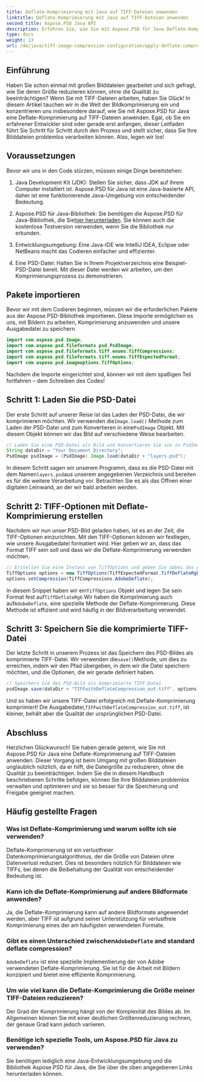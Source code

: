 ```yaml
---
title: Deflate-Komprimierung mit Java auf TIFF-Dateien anwenden
linktitle: Deflate-Komprimierung mit Java auf TIFF-Dateien anwenden
second_title: Aspose.PSD Java API
description: Erfahren Sie, wie Sie mit Aspose.PSD für Java Deflate-Komprimierung auf TIFF-Dateien anwenden. Folgen Sie unserer Schritt-für-Schritt-Anleitung, um die Dateigröße effizient zu reduzieren, ohne an Qualität zu verlieren.
type: docs
weight: 13
url: /de/java/tiff-image-compression-configuration/apply-deflate-compression-tiff-files/
---
```

## Einführung

Haben Sie schon einmal mit großen Bilddateien gearbeitet und sich gefragt, wie Sie deren Größe reduzieren können, ohne die Qualität zu beeinträchtigen? Wenn Sie mit TIFF-Dateien arbeiten, haben Sie Glück! In diesem Artikel tauchen wir in die Welt der Bildkomprimierung ein und konzentrieren uns insbesondere darauf, wie Sie mit Aspose.PSD für Java eine Deflate-Komprimierung auf TIFF-Dateien anwenden. Egal, ob Sie ein erfahrener Entwickler sind oder gerade erst anfangen, dieser Leitfaden führt Sie Schritt für Schritt durch den Prozess und stellt sicher, dass Sie Ihre Bilddateien problemlos verarbeiten können. Also, legen wir los!

## Voraussetzungen

Bevor wir uns in den Code stürzen, müssen einige Dinge bereitstehen:

1. Java Development Kit (JDK): Stellen Sie sicher, dass JDK auf Ihrem Computer installiert ist. Aspose.PSD für Java ist eine Java-basierte API, daher ist eine funktionierende Java-Umgebung von entscheidender Bedeutung.
   
2.  Aspose.PSD für Java-Bibliothek: Sie benötigen die Aspose.PSD für Java-Bibliothek, die Sie[hier herunterladen](https://releases.aspose.com/psd/java/). Sie können auch die kostenlose Testversion verwenden, wenn Sie die Bibliothek nur erkunden.

3. Entwicklungsumgebung: Eine Java-IDE wie IntelliJ IDEA, Eclipse oder NetBeans macht das Codieren einfacher und effizienter.

4. Eine PSD-Datei: Halten Sie in Ihrem Projektverzeichnis eine Beispiel-PSD-Datei bereit. Mit dieser Datei werden wir arbeiten, um den Komprimierungsprozess zu demonstrieren.

## Pakete importieren

Bevor wir mit dem Codieren beginnen, müssen wir die erforderlichen Pakete aus der Aspose.PSD-Bibliothek importieren. Diese Importe ermöglichen es uns, mit Bildern zu arbeiten, Komprimierung anzuwenden und unsere Ausgabedatei zu speichern.

```java
import com.aspose.psd.Image;
import com.aspose.psd.fileformats.psd.PsdImage;
import com.aspose.psd.fileformats.tiff.enums.TiffCompressions;
import com.aspose.psd.fileformats.tiff.enums.TiffExpectedFormat;
import com.aspose.psd.imageoptions.TiffOptions;
```

Nachdem die Importe eingerichtet sind, können wir mit dem spaßigen Teil fortfahren – dem Schreiben des Codes!

## Schritt 1: Laden Sie die PSD-Datei

 Der erste Schritt auf unserer Reise ist das Laden der PSD-Datei, die wir komprimieren möchten. Wir verwenden die`Image.load()` Methode zum Laden der PSD-Datei und zum Konvertieren in eine`PsdImage` Objekt. Mit diesem Objekt können wir das Bild auf verschiedene Weise bearbeiten.

```java
// Laden Sie eine PSD-Datei als Bild und konvertieren Sie sie in PsdImage
String dataDir = "Your Document Directory";
PsdImage psdImage = (PsdImage) Image.load(dataDir + "layers.psd");
```

 In diesem Schritt sagen wir unserem Programm, dass es die PSD-Datei mit dem Namen`layers.psd`aus unserem angegebenen Verzeichnis und bereiten es für die weitere Verarbeitung vor. Betrachten Sie es als das Öffnen einer digitalen Leinwand, an der wir bald arbeiten werden.

## Schritt 2: TIFF-Optionen mit Deflate-Komprimierung erstellen

Nachdem wir nun unser PSD-Bild geladen haben, ist es an der Zeit, die TIFF-Optionen einzurichten. Mit den TIFF-Optionen können wir festlegen, wie unsere Ausgabedatei formatiert wird. Hier geben wir an, dass das Format TIFF sein soll und dass wir die Deflate-Komprimierung verwenden möchten.

```java
// Erstellen Sie eine Instanz von TiffOptions und geben Sie dabei das gewünschte Format und die gewünschte Komprimierung an.
TiffOptions options = new TiffOptions(TiffExpectedFormat.TiffDeflateRgb);
options.setCompression(TiffCompressions.AdobeDeflate);
```

 In diesem Snippet haben wir ein`TiffOptions` Objekt und legen Sie sein Format fest auf`TiffDeflateRgb` Wir haben die Komprimierung auch auf`AdobeDeflate`, eine spezielle Methode der Deflate-Komprimierung. Diese Methode ist effizient und wird häufig in der Bildverarbeitung verwendet.

## Schritt 3: Speichern Sie die komprimierte TIFF-Datei

 Der letzte Schritt in unserem Prozess ist das Speichern des PSD-Bildes als komprimierte TIFF-Datei. Wir verwenden die`save()`Methode, um dies zu erreichen, indem wir den Pfad übergeben, in dem wir die Datei speichern möchten, und die Optionen, die wir gerade definiert haben.

```java
// Speichern Sie das PSD-Bild als komprimierte TIFF-Datei
psdImage.save(dataDir + "TIFFwithDeflateCompression_out.tiff", options);
```

 Und so haben wir unsere TIFF-Datei erfolgreich mit Deflate-Komprimierung komprimiert! Die Ausgabedatei,`TIFFwithDeflateCompression_out.tiff`, ist kleiner, behält aber die Qualität der ursprünglichen PSD-Datei.

## Abschluss

Herzlichen Glückwunsch! Sie haben gerade gelernt, wie Sie mit Aspose.PSD für Java eine Deflate-Komprimierung auf TIFF-Dateien anwenden. Dieser Vorgang ist beim Umgang mit großen Bilddateien unglaublich nützlich, da er hilft, die Dateigröße zu reduzieren, ohne die Qualität zu beeinträchtigen. Indem Sie die in diesem Handbuch beschriebenen Schritte befolgen, können Sie Ihre Bilddateien problemlos verwalten und optimieren und sie so besser für die Speicherung und Freigabe geeignet machen.

## Häufig gestellte Fragen

### Was ist Deflate-Komprimierung und warum sollte ich sie verwenden?
Deflate-Komprimierung ist ein verlustfreier Datenkomprimierungsalgorithmus, der die Größe von Dateien ohne Datenverlust reduziert. Dies ist besonders nützlich für Bilddateien wie TIFFs, bei denen die Beibehaltung der Qualität von entscheidender Bedeutung ist.

### Kann ich die Deflate-Komprimierung auf andere Bildformate anwenden?
Ja, die Deflate-Komprimierung kann auf andere Bildformate angewendet werden, aber TIFF ist aufgrund seiner Unterstützung für verlustfreie Komprimierung eines der am häufigsten verwendeten Formate.

###  Gibt es einen Unterschied zwischen`AdobeDeflate` and standard deflate compression?
`AdobeDeflate` ist eine spezielle Implementierung der von Adobe verwendeten Deflate-Komprimierung. Sie ist für die Arbeit mit Bildern konzipiert und bietet eine effiziente Komprimierung.

### Um wie viel kann die Deflate-Komprimierung die Größe meiner TIFF-Dateien reduzieren?
Der Grad der Komprimierung hängt von der Komplexität des Bildes ab. Im Allgemeinen können Sie mit einer deutlichen Größenreduzierung rechnen, der genaue Grad kann jedoch variieren.

### Benötige ich spezielle Tools, um Aspose.PSD für Java zu verwenden?
Sie benötigen lediglich eine Java-Entwicklungsumgebung und die Bibliothek Aspose.PSD für Java, die Sie über die oben angegebenen Links herunterladen können.
